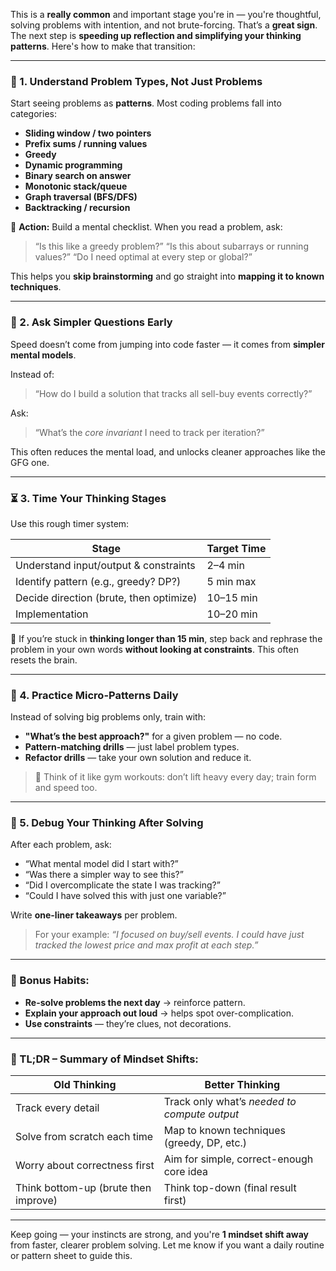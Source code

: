 This is a **really common** and important stage you're in — you're thoughtful, solving problems with intention, and not brute-forcing. That’s a **great sign**. The next step is **speeding up reflection and simplifying your thinking patterns**. Here's how to make that transition:

---

### 🧭 1. **Understand Problem Types, Not Just Problems**

Start seeing problems as **patterns**. Most coding problems fall into categories:

* **Sliding window / two pointers**
* **Prefix sums / running values**
* **Greedy**
* **Dynamic programming**
* **Binary search on answer**
* **Monotonic stack/queue**
* **Graph traversal (BFS/DFS)**
* **Backtracking / recursion**

📌 **Action:** Build a mental checklist. When you read a problem, ask:

> “Is this like a greedy problem?”
> “Is this about subarrays or running values?”
> “Do I need optimal at every step or global?”

This helps you **skip brainstorming** and go straight into **mapping it to known techniques**.

---

### 🧠 2. **Ask Simpler Questions Early**

Speed doesn’t come from jumping into code faster — it comes from **simpler mental models**.

Instead of:

> “How do I build a solution that tracks all sell-buy events correctly?”

Ask:

> “What’s the *core invariant* I need to track per iteration?”

This often reduces the mental load, and unlocks cleaner approaches like the GFG one.

---

### ⏳ 3. **Time Your Thinking Stages**

Use this rough timer system:

| Stage                                   | Target Time |
| --------------------------------------- | ----------- |
| Understand input/output & constraints   | 2–4 min     |
| Identify pattern (e.g., greedy? DP?)    | 5 min max   |
| Decide direction (brute, then optimize) | 10–15 min   |
| Implementation                          | 10–20 min   |

📌 If you’re stuck in **thinking longer than 15 min**, step back and rephrase the problem in your own words **without looking at constraints**. This often resets the brain.

---

### 🧰 4. **Practice Micro-Patterns Daily**

Instead of solving big problems only, train with:

* **"What’s the best approach?"** for a given problem — no code.
* **Pattern-matching drills** — just label problem types.
* **Refactor drills** — take your own solution and reduce it.

> 🧠 Think of it like gym workouts: don’t lift heavy every day; train form and speed too.

---

### 🧪 5. **Debug Your Thinking After Solving**

After each problem, ask:

* “What mental model did I start with?”
* “Was there a simpler way to see this?”
* “Did I overcomplicate the state I was tracking?”
* “Could I have solved this with just one variable?”

Write **one-liner takeaways** per problem.

> For your example:
> *“I focused on buy/sell events. I could have just tracked the lowest price and max profit at each step.”*

---

### 🚀 Bonus Habits:

* **Re-solve problems the next day** → reinforce pattern.
* **Explain your approach out loud** → helps spot over-complication.
* **Use constraints** — they’re clues, not decorations.

---

### 🎯 TL;DR – Summary of Mindset Shifts:

| Old Thinking                         | Better Thinking                              |
| ------------------------------------ | -------------------------------------------- |
| Track every detail                   | Track only what’s *needed to compute output* |
| Solve from scratch each time         | Map to known techniques (greedy, DP, etc.)   |
| Worry about correctness first        | Aim for simple, correct-enough core idea     |
| Think bottom-up (brute then improve) | Think top-down (final result first)          |

---

Keep going — your instincts are strong, and you're **1 mindset shift away** from faster, clearer problem solving. Let me know if you want a daily routine or pattern sheet to guide this.

